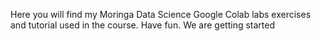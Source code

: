 Here you will find my Moringa Data Science Google Colab labs exercises and tutorial used in the course.
Have fun.
We are getting started
